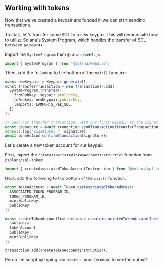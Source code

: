 ## Working with tokens

Now that we've created a keypair and funded it, we can start sending transactions. 

To start, let's transfer some SOL to a new keypair. This will demonstate how to utilize Solana's System Program, which handles the transfer of SOL between accounts.

Import the `SystemProgram` from `@solana/web3.js`:

```ts
import { SystemProgram } from "@solana/web3.js";
```

Then, add the following to the bottom of the `main()` function:

```ts
const newKeypair = Keypair.generate();
const transferTransaction = new Transaction().add(
  SystemProgram.transfer({
    fromPubkey: keypair.publicKey,
    toPubkey: newKeypair.publicKey,
    lamports: LAMPORTS_PER_SOL,
  })
);

// Send our transfer transaction, with our first keypair as the signer
const signature = await connection.sendTransaction(transferTransaction, [keypair]);
console.log("Signature: ", signature);
await connection.confirmTransaction(signature);
```

Let's create a new token account for our keypair. 

First, import the `createAssociatedTokenAccountInstruction` function from `@solana/spl-token`:

```ts
import { createAssociatedTokenAccountInstruction } from "@solana/spl-token";
```

Next, add the following to the bottom of the `main()` function:

```ts
const tokenAccount = await Token.getAssociatedTokenAddress(
  ASSOCIATED_TOKEN_PROGRAM_ID,
  TOKEN_PROGRAM_ID,
  mintPublicKey,
  publicKey
);

const createTokenAccountInstruction = createAssociatedTokenAccountInstruction(
  publicKey,
  tokenAccount,
  publicKey,
  mintPublicKey
);

transaction.add(createTokenAccountInstruction);
```

Rerun the script by typing `npm start` in your terminal to see the output!
